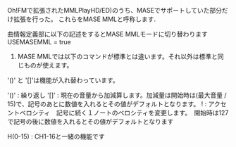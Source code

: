 Oh!FMで拡張されたMMLPlayHD/ED)のうち、MASEでサポートしていた部分だけ拡張を行った。
これらをMASE MMLと呼称します.

曲情報定義部に以下の記述をするとMASE MMLモードに切り替わります
	USEMASEMML            = true

1) MASE MMLでは以下のコマンドが標準とは違います。それ以外は標準と同じものが使えます。

'()' と '[]'は機能が入れ替わっています。

'()' : 繰り返し
'[]' : 現在の音量から加減算します。加減量は開始時は(最大音量 / 15)で、記号のあとに数値を入れるとその値がデフォルトとなります。
!    : アクセントベロシティ　記号に続く１ノートのベロシティを変更します。　開始時は127で記号の後に数値を入れるとその値がデフォルトとなります

H(0-15) : CH1-16と一緒の機能です
